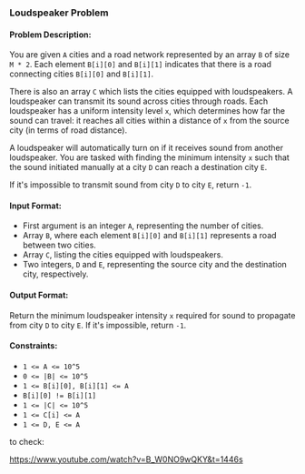 

### Loudspeaker Problem

#### Problem Description:
You are given `A` cities and a road network represented by an array `B` of size `M * 2`. Each element `B[i][0]` and `B[i][1]` indicates that there is a road connecting cities `B[i][0]` and `B[i][1]`.

There is also an array `C` which lists the cities equipped with loudspeakers. A loudspeaker can transmit its sound across cities through roads. Each loudspeaker has a uniform intensity level `x`, which determines how far the sound can travel: it reaches all cities within a distance of `x` from the source city (in terms of road distance).

A loudspeaker will automatically turn on if it receives sound from another loudspeaker. You are tasked with finding the minimum intensity `x` such that the sound initiated manually at a city `D` can reach a destination city `E`.

If it's impossible to transmit sound from city `D` to city `E`, return `-1`.

#### Input Format:
- First argument is an integer `A`, representing the number of cities.
- Array `B`, where each element `B[i][0]` and `B[i][1]` represents a road between two cities.
- Array `C`, listing the cities equipped with loudspeakers.
- Two integers, `D` and `E`, representing the source city and the destination city, respectively.

#### Output Format:
Return the minimum loudspeaker intensity `x` required for sound to propagate from city `D` to city `E`. If it's impossible, return `-1`.

#### Constraints:
- `1 <= A <= 10^5`
- `0 <= |B| <= 10^5`
- `1 <= B[i][0], B[i][1] <= A`
- `B[i][0] != B[i][1]`
- `1 <= |C| <= 10^5`
- `1 <= C[i] <= A`
- `1 <= D, E <= A`




to check: 

https://www.youtube.com/watch?v=B_W0NO9wQKY&t=1446s


